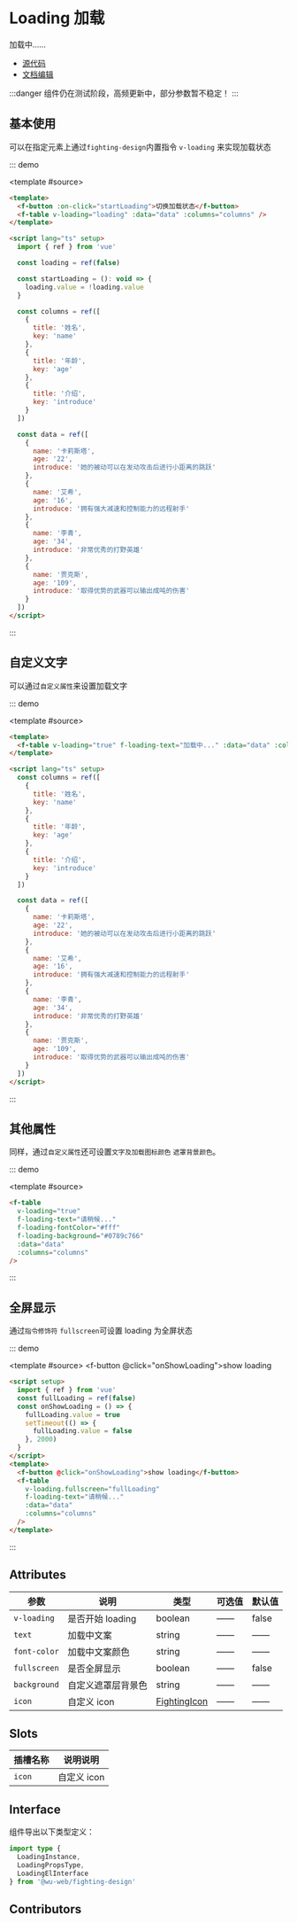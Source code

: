 # Loading 加载

加载中……

- [源代码](https://github.com/FightingDesign/fighting-design/tree/master/packages/fighting-design/loading)
- [文档编辑](https://github.com/FightingDesign/fighting-design/blob/master/docs/docs/components/loading.md)

:::danger
组件仍在测试阶段，高频更新中，部分参数暂不稳定！
:::

## 基本使用

可以在指定元素上通过`fighting-design`内置指令 `v-loading` 来实现加载状态

::: demo

<template #source>
<demo1-vue />
</template>

```html
<template>
  <f-button :on-click="startLoading">切换加载状态</f-button>
  <f-table v-loading="loading" :data="data" :columns="columns" />
</template>

<script lang="ts" setup>
  import { ref } from 'vue'

  const loading = ref(false)

  const startLoading = (): void => {
    loading.value = !loading.value
  }

  const columns = ref([
    {
      title: '姓名',
      key: 'name'
    },
    {
      title: '年龄',
      key: 'age'
    },
    {
      title: '介绍',
      key: 'introduce'
    }
  ])

  const data = ref([
    {
      name: '卡莉斯塔',
      age: '22',
      introduce: '她的被动可以在发动攻击后进行小距离的跳跃'
    },
    {
      name: '艾希',
      age: '16',
      introduce: '拥有强大减速和控制能力的远程射手'
    },
    {
      name: '李青',
      age: '34',
      introduce: '非常优秀的打野英雄'
    },
    {
      name: '贾克斯',
      age: '109',
      introduce: '取得优势的武器可以输出成吨的伤害'
    }
  ])
</script>
```

:::

## 自定义文字

可以通过`自定义属性`来设置加载文字

::: demo

<template #source>
<f-table v-loading="true" f-loading-text="加载中..." :data="data2" :columns="columns2" />
</template>

```html
<template>
  <f-table v-loading="true" f-loading-text="加载中..." :data="data" :columns="columns" />
</template>

<script lang="ts" setup>
  const columns = ref([
    {
      title: '姓名',
      key: 'name'
    },
    {
      title: '年龄',
      key: 'age'
    },
    {
      title: '介绍',
      key: 'introduce'
    }
  ])

  const data = ref([
    {
      name: '卡莉斯塔',
      age: '22',
      introduce: '她的被动可以在发动攻击后进行小距离的跳跃'
    },
    {
      name: '艾希',
      age: '16',
      introduce: '拥有强大减速和控制能力的远程射手'
    },
    {
      name: '李青',
      age: '34',
      introduce: '非常优秀的打野英雄'
    },
    {
      name: '贾克斯',
      age: '109',
      introduce: '取得优势的武器可以输出成吨的伤害'
    }
  ])
</script>
```

:::

## 其他属性

同样，通过`自定义属性`还可设置`文字及加载图标颜色` `遮罩背景颜色`。

<!-- `自定义图标`待支持... -->

::: demo

<template #source>
<f-table
    v-loading="true"
    f-loading-text="请稍候..."
    f-loading-fontColor="#fff"
    f-loading-background="#0789c766"
    :data="data2"
    :columns="columns2"
  />
</template>

```html
<f-table
  v-loading="true"
  f-loading-text="请稍候..."
  f-loading-fontColor="#fff"
  f-loading-background="#0789c766"
  :data="data"
  :columns="columns"
/>
```

:::

## 全屏显示

通过`指令修饰符` `fullscreen`可设置 loading 为全屏状态

::: demo

<template #source>
<f-button @click="onShowLoading">show loading</f-button>
<f-table
    v-loading.fullscreen="fullLoading"
    f-loading-text="请稍候..."
    :data="data2"
    :columns="columns2"
  />
</template>

```html
<script setup>
  import { ref } from 'vue'
  const fullLoading = ref(false)
  const onShowLoading = () => {
    fullLoading.value = true
    setTimeout(() => {
      fullLoading.value = false
    }, 2000)
  }
</script>
<template>
  <f-button @click="onShowLoading">show loading</f-button>
  <f-table
    v-loading.fullscreen="fullLoading"
    f-loading-text="请稍候..."
    :data="data"
    :columns="columns"
  />
</template>
```

:::

## Attributes

| 参数         | 说明               | 类型                                                               | 可选值 | 默认值 |
| ------------ | ------------------ | ------------------------------------------------------------------ | ------ | ------ |
| `v-loading`  | 是否开始 loading   | boolean                                                            | ——     | false  |
| `text`       | 加载中文案         | string                                                             | ——     | ——     |
| `font-color` | 加载中文案颜色     | string                                                             | ——     | ——     |
| `fullscreen` | 是否全屏显示       | boolean                                                            | ——     | false  |
| `background` | 自定义遮罩层背景色 | string                                                             | ——     | ——     |
| `icon`       | 自定义 icon        | <a href="/components/interface.html#fightingicon">FightingIcon</a> | ——     | ——     |

## Slots

| 插槽名称 | 说明说明    |
| -------- | ----------- |
| `icon`   | 自定义 icon |

## Interface

组件导出以下类型定义：

```ts
import type {
  LoadingInstance,
  LoadingPropsType,
  LoadingElInterface
} from '@wu-web/fighting-design'
```

## Contributors

<a href="https://github.com/Tyh2001" target="_blank">
  <f-avatar round src="https://avatars.githubusercontent.com/u/73180970?v=4" />
</a>

<a href="https://github.com/yn22638" target="_blank">
  <f-avatar round src="https://avatars.githubusercontent.com/u/48940123?v=4" />
</a>

<a href="https://github.com/Alphatrionty" target="_blank">
  <f-avatar round src="https://avatars.githubusercontent.com/u/57850101?v=4" />
</a>

<a href="https://github.com/LAINE001" target="_blank">
  <f-avatar round src="https://avatars.githubusercontent.com/u/40457081?v=4" />
</a>

<script setup lang="ts">
  import demo1Vue from './_demos/loading/demo1.vue'
  import { ref } from 'vue'
  const fullLoading = ref(false)
  const onShowLoading = () => {
    fullLoading.value = true
    setTimeout(() => {
      fullLoading.value = false
    }, 2000)
  }
  const columns2 = ref([
    {
      title: '姓名',
      key: 'name'
    },
    {
      title: '年龄',
      key: 'age'
    },
    {
      title: '介绍',
      key: 'introduce'
    }
  ])

  const data2 = ref([
    {
      name: '卡莉斯塔',
      age: '22',
      introduce: '她的被动可以在发动攻击后进行小距离的跳跃'
    },
    {
      name: '艾希',
      age: '16',
      introduce: '拥有强大减速和控制能力的远程射手'
    },
    {
      name: '李青',
      age: '34',
      introduce: '非常优秀的打野英雄'
    },
    {
      name: '贾克斯',
      age: '109',
      introduce: '取得优势的武器可以输出成吨的伤害'
    }
  ])
</script>
